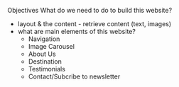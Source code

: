 Objectives 
What do we need to do to build this website?

- layout & the content - retrieve content (text, images)
- what are main elements of this website?
    - Navigation
    - Image Carousel
    - About Us
    - Destination
    - Testimonials
    - Contact/Subcribe to newsletter
